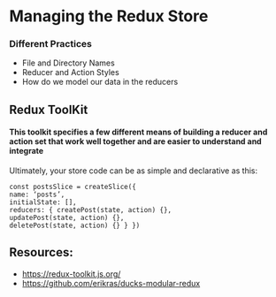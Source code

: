 # Managing the Redux Store

### Different Practices

- File and Directory Names
- Reducer and Action Styles
- How do we model our data in the reducers

## Redux ToolKit

#### This toolkit specifies a few different means of building a reducer and action set that work well together and are easier to understand and integrate

Ultimately, your store code can be as simple and declarative as this:


```
const postsSlice = createSlice({
name: ‘posts’,
initialState: [],
reducers: { createPost(state, action) {},
updatePost(state, action) {},
deletePost(state, action) {} } })
```
## Resources:
- https://redux-toolkit.js.org/
- https://github.com/erikras/ducks-modular-redux

